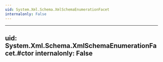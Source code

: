 ```yaml
---
uid: System.Xml.Schema.XmlSchemaEnumerationFacet
internalonly: False
---
```


---
uid: System.Xml.Schema.XmlSchemaEnumerationFacet.#ctor
internalonly: False
---
